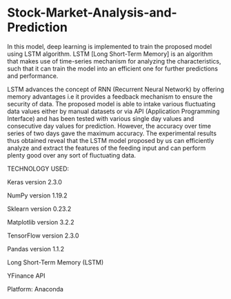 # Stock-Market-Analysis-and-Prediction

In this model, deep learning is implemented to train the proposed model using LSTM algorithm. LSTM [Long Short-Term Memory] is an algorithm that makes use of time-series mechanism for analyzing the characteristics, such that it can train the model into an efficient one for further predictions and performance.

LSTM advances the concept of RNN (Recurrent Neural Network) by offering memory advantages i.e it provides a feedback mechanism to ensure the security of data. The proposed model is able to intake various fluctuating data values either by manual datasets or via API (Application Programming Interface) and has been tested with various single day values and consecutive day values for prediction. However, the accuracy over time series of two days gave the maximum accuracy. The experimental results thus obtained reveal that the LSTM model proposed by us can efficiently analyze and extract the features of the feeding input and can perform plenty good over any sort of fluctuating data.

TECHNOLOGY USED:

Keras version 2.3.0

NumPy version 1.19.2

Sklearn version 0.23.2

Matplotlib version 3.2.2

TensorFlow version 2.3.0

Pandas version 1.1.2

Long Short-Term Memory (LSTM)

YFinance API

Platform: Anaconda

